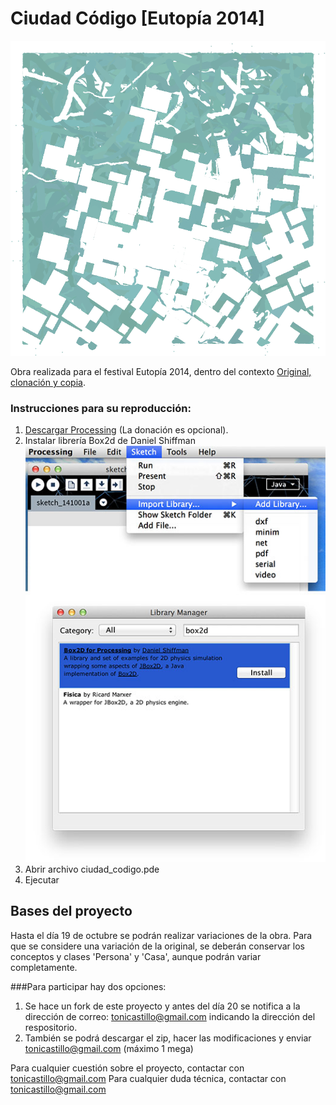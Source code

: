 Ciudad Código [Eutopía 2014]
============================

![Captura de una ejecución](/_readme_images/ejemplo_de_obra_ciudad_codigo.png?raw=true)

Obra realizada para el festival Eutopía 2014, dentro del contexto [Original, clonación y copia](http://festivaleutopia.org/creaciones-in-situ/original-clonacion-y-copia-ciudad-creativa/).

### Instrucciones para su reproducción:

1. [Descargar Processing](https://processing.org/download/) (La donación es opcional).
2. Instalar librería Box2d de Daniel Shiffman
![Menú Sketch, add library, box2d](/_readme_images/instalar_libreria_box2d.jpg?raw=true)
3. Abrir archivo ciudad_codigo.pde
4. Ejecutar

## Bases del proyecto

Hasta el día 19 de octubre se podrán realizar variaciones de la obra. Para que se considere una variación de la original, se deberán conservar los conceptos y clases 'Persona' y 'Casa', aunque podrán variar completamente.

###Para participar hay dos opciones:

1. Se hace un fork de este proyecto y antes del día 20 se notifica a la dirección de correo: tonicastillo@gmail.com indicando la dirección del respositorio.
2. También se podrá descargar el zip, hacer las modificaciones y enviar tonicastillo@gmail.com (máximo 1 mega)

Para cualquier cuestión sobre el proyecto, contactar con tonicastillo@gmail.com
Para cualquier duda técnica, contactar con tonicastillo@gmail.com
